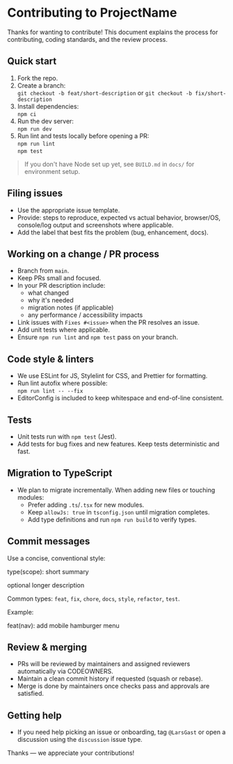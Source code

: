 # Contributing to ProjectName

Thanks for wanting to contribute! This document explains the process for contributing, coding standards, and the review process.

## Quick start
1. Fork the repo.
2. Create a branch:  
   `git checkout -b feat/short-description` or `git checkout -b fix/short-description`
3. Install dependencies:  
   `npm ci`
4. Run the dev server:  
   `npm run dev`
5. Run lint and tests locally before opening a PR:  
   `npm run lint`  
   `npm test`

> If you don't have Node set up yet, see `BUILD.md` in `docs/` for environment setup.

## Filing issues
- Use the appropriate issue template.
- Provide: steps to reproduce, expected vs actual behavior, browser/OS, console/log output and screenshots where applicable.
- Add the label that best fits the problem (bug, enhancement, docs).

## Working on a change / PR process
- Branch from `main`.
- Keep PRs small and focused.
- In your PR description include:
  - what changed
  - why it's needed
  - migration notes (if applicable)
  - any performance / accessibility impacts
- Link issues with `Fixes #<issue>` when the PR resolves an issue.
- Add unit tests where applicable.
- Ensure `npm run lint` and `npm test` pass on your branch.

## Code style & linters
- We use ESLint for JS, Stylelint for CSS, and Prettier for formatting.
- Run lint autofix where possible:  
  `npm run lint -- --fix`
- EditorConfig is included to keep whitespace and end-of-line consistent.

## Tests
- Unit tests run with `npm test` (Jest).
- Add tests for bug fixes and new features. Keep tests deterministic and fast.

## Migration to TypeScript
- We plan to migrate incrementally. When adding new files or touching modules:
  - Prefer adding `.ts`/`.tsx` for new modules.
  - Keep `allowJs: true` in `tsconfig.json` until migration completes.
  - Add type definitions and run `npm run build` to verify types.

## Commit messages
Use a concise, conventional style:

type(scope): short summary

optional longer description

Common types: `feat`, `fix`, `chore`, `docs`, `style`, `refactor`, `test`.

Example:

feat(nav): add mobile hamburger menu

## Review & merging
- PRs will be reviewed by maintainers and assigned reviewers automatically via CODEOWNERS.
- Maintain a clean commit history if requested (squash or rebase).
- Merge is done by maintainers once checks pass and approvals are satisfied.

## Getting help
- If you need help picking an issue or onboarding, tag `@LarsGast` or open a discussion using the `discussion` issue type.

Thanks — we appreciate your contributions!